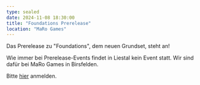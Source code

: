 ```yaml
---
type: sealed
date: 2024-11-08 18:30:00
title: "Foundations Prerelease"
location: "MaRo Games"
---
```

Das Prerelease zu "Foundations", dem neuen Grundset, steht an!

Wie immer bei Prerelease-Events findet in Liestal kein Event statt.
Wir sind dafür bei MaRo Games in Birsfelden.

Bitte [hier](https://maro-games.ch/event-created) anmelden.
